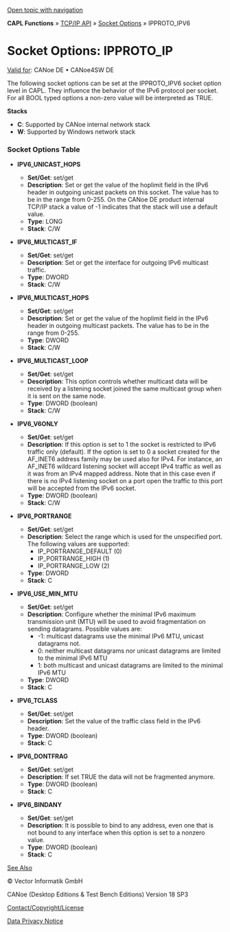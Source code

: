 [Open topic with navigation](../../../../CANoeDEFamily.htm#Topics/CAPLFunctions/TCPIPAPI/CAPLfunctionsTCPIPSocketOptionsIPPROTO_IPV6.md)

**CAPL Functions** » [TCP/IP API](CAPLfunctionsTCPIPOverview.md) » [Socket Options](CAPLfunctionsTCPIPSocketOptions.md) » IPPROTO_IPV6

# Socket Options: IPPROTO_IP

[Valid for](../../Shared/FeatureAvailability.md): CANoe DE • CANoe4SW DE

The following socket options can be set at the IPPROTO_IPV6 socket option level in CAPL. They influence the behavior of the IPv6 protocol per socket. For all BOOL typed options a non-zero value will be interpreted as TRUE.

**Stacks**

- **C**: Supported by CANoe internal network stack
- **W**: Supported by Windows network stack

### Socket Options Table

- **IPV6_UNICAST_HOPS**
  - **Set/Get**: set/get
  - **Description**: Set or get the value of the hoplimit field in the IPv6 header in outgoing unicast packets on this socket. The value has to be in the range from 0-255. On the CANoe DE product internal TCP/IP stack a value of -1 indicates that the stack will use a default value.
  - **Type**: LONG
  - **Stack**: C/W

- **IPV6_MULTICAST_IF**
  - **Set/Get**: set/get
  - **Description**: Set or get the interface for outgoing IPv6 multicast traffic.
  - **Type**: DWORD
  - **Stack**: C/W

- **IPV6_MULTICAST_HOPS**
  - **Set/Get**: set/get
  - **Description**: Set or get the value of the hoplimit field in the IPv6 header in outgoing multicast packets. The value has to be in the range from 0-255.
  - **Type**: DWORD
  - **Stack**: C/W

- **IPV6_MULTICAST_LOOP**
  - **Set/Get**: set/get
  - **Description**: This option controls whether multicast data will be received by a listening socket joined the same multicast group when it is sent on the same node.
  - **Type**: DWORD (boolean)
  - **Stack**: C/W

- **IPV6_V6ONLY**
  - **Set/Get**: set/get
  - **Description**: If this option is set to 1 the socket is restricted to IPv6 traffic only (default). If the option is set to 0 a socket created for the AF_INET6 address family may be used also for IPv4. For instance, an AF_INET6 wildcard listening socket will accept IPv4 traffic as well as it was from an IPv4 mapped address. Note that in this case even if there is no IPv4 listening socket on a port open the traffic to this port will be accepted from the IPv6 socket.
  - **Type**: DWORD (boolean)
  - **Stack**: C/W

- **IPV6_PORTRANGE**
  - **Set/Get**: set/get
  - **Description**: Select the range which is used for the unspecified port. The following values are supported:
    - IP_PORTRANGE_DEFAULT (0)
    - IP_PORTRANGE_HIGH (1)
    - IP_PORTRANGE_LOW (2)
  - **Type**: DWORD
  - **Stack**: C

- **IPV6_USE_MIN_MTU**
  - **Set/Get**: set/get
  - **Description**: Configure whether the minimal IPv6 maximum transmission unit (MTU) will be used to avoid fragmentation on sending datagrams. Possible values are:
    - -1: multicast datagrams use the minimal IPv6 MTU, unicast datagrams not.
    - 0: neither multicast datagrams nor unicast datagrams are limited to the minimal IPv6 MTU
    - 1: both multicast and unicast datagrams are limited to the minimal IPv6 MTU
  - **Type**: DWORD
  - **Stack**: C

- **IPV6_TCLASS**
  - **Set/Get**: set/get
  - **Description**: Set the value of the traffic class field in the IPv6 header.
  - **Type**: DWORD (boolean)
  - **Stack**: C

- **IPV6_DONTFRAG**
  - **Set/Get**: set/get
  - **Description**: If set TRUE the data will not be fragmented anymore.
  - **Type**: DWORD (boolean)
  - **Stack**: C

- **IPV6_BINDANY**
  - **Set/Get**: set/get
  - **Description**: It is possible to bind to any address, even one that is not bound to any interface when this option is set to a nonzero value.
  - **Type**: DWORD (boolean)
  - **Stack**: C

[See Also](javascript:void(0);)

© Vector Informatik GmbH

CANoe (Desktop Editions & Test Bench Editions) Version 18 SP3

[Contact/Copyright/License](../../Shared/ContactCopyrightLicense.md)

[Data Privacy Notice](https://www.vector.com/int/en/company/get-info/privacy-policy/)